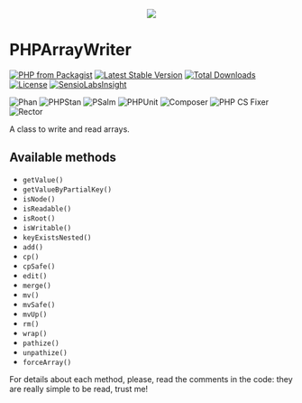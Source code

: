 <p align="center">
    <a href="http://www.serendipityhq.com" target="_blank">
        <img src="http://www.serendipityhq.com/assets/open-source-projects/Logo-SerendipityHQ-Icon-Text-Purple.png">
    </a>
</p>

# PHPArrayWriter

[![PHP from Packagist](https://img.shields.io/packagist/php-v/serendipity_hq/php_array_writer?color=%238892BF)](https://packagist.org/packages/serendipity_hq/php_array_writer)
[![Latest Stable Version](https://poser.pugx.org/serendipity_hq/php_array_writer/v/stable.png)](https://packagist.org/packages/serendipity_hq/php_array_writer)
[![Total Downloads](https://poser.pugx.org/serendipity_hq/php_array_writer/downloads.svg)](https://packagist.org/packages/serendipity_hq/php_array_writer)
[![License](https://poser.pugx.org/serendipity_hq/php_array_writer/license.svg)](https://packagist.org/packages/serendipity_hq/php_array_writer)
[![SensioLabsInsight](https://insight.sensiolabs.com/projects/daa2a03b-444d-4ea6-8516-10e81c089b84/mini.png)](https://insight.sensiolabs.com/projects/daa2a03b-444d-4ea6-8516-10e81c089b84)

![Phan](https://github.com/Aerendir/PHPArrayWriter/workflows/Phan/badge.svg)
![PHPStan](https://github.com/Aerendir/PHPArrayWriter/workflows/PHPStan/badge.svg)
![PSalm](https://github.com/Aerendir/PHPArrayWriter/workflows/PSalm/badge.svg)
![PHPUnit](https://github.com/Aerendir/PHPArrayWriter/workflows/PHPunit/badge.svg)
![Composer](https://github.com/Aerendir/PHPArrayWriter/workflows/Composer/badge.svg)
![PHP CS Fixer](https://github.com/Aerendir/PHPArrayWriter/workflows/PHP%20CS%20Fixer/badge.svg)
![Rector](https://github.com/Aerendir/PHPArrayWriter/workflows/Rector/badge.svg)

A class to write and read arrays.

## Available methods

- `getValue()`
- `getValueByPartialKey()`
- `isNode()`
- `isReadable()`
- `isRoot()`
- `isWritable()`
- `keyExistsNested()`
- `add()`
- `cp()`
- `cpSafe()`
- `edit()`
- `merge()`
- `mv()`
- `mvSafe()`
- `mvUp()`
- `rm()`
- `wrap()`
- `pathize()`
- `unpathize()`
- `forceArray()`

For details about each method, please, read the comments in the code: they are really simple to be read, trust me!
